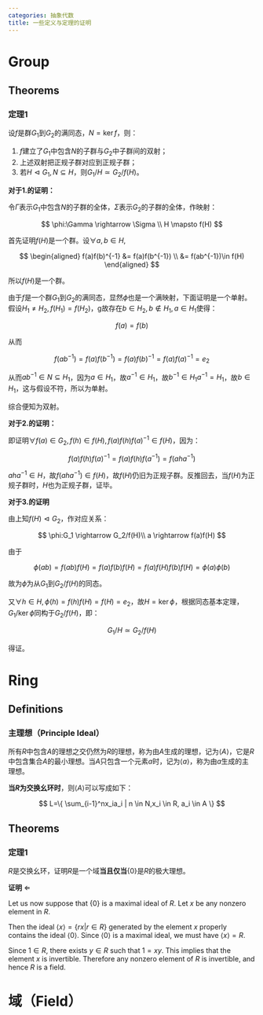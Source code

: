```yaml
---
categories: 抽象代数
title: 一些定义与定理的证明
---
```


# Group

## Theorems

### 定理1

设$f$是群$G_1$到$G_2$的满同态，$N=\ker f$，则：

1. $f$建立了$G_1$中包含$N$的子群与$G_2$中子群间的双射；
2. 上述双射把正规子群对应到正规子群；
3. 若$H \vartriangleleft G_1, N \subseteq H$，则$G_1/H \simeq G_2/f(H)$。

**对于1.的证明：**

令$\Gamma$表示$G_1$中包含$N$的子群的全体，$\Sigma$表示$G_2$的子群的全体，作映射：


$$
\phi:\Gamma \rightarrow \Sigma \\
H \mapsto f(H)
$$


首先证明$f(H)$是一个群。设$\forall a,b \in H$,


$$
\begin{aligned}
f(a)f(b)^{-1} &= f(a)f(b^{-1}) \\
&= f(ab^{-1})\in f(H)
\end{aligned}
$$


所以$f(H)$是一个群。

由于$f$是一个群$G_1$到$G_2$的满同态，显然$\phi$也是一个满映射，下面证明是一个单射。假设$H_1 \neq H_2, f(H_1)=f(H_2)$，g故存在$b \in H_2, b \notin H_1, a \in H_1$使得：


$$
f(a)=f(b)
$$


从而


$$
f(ab^{-1})=f(a)f(b^{-1})=f(a)f(b)^{-1}=f(a)f(a)^{-1}=e_2
$$


从而$ab^{-1}\in N \subseteq H_1$，因为$a\in H_1$，故$a^{-1}\in H_1$，故$b^{-1}\in H_1a^{-1}=H_1$，故$b\in H_1$，这与假设不符，所以为单射。

综合便知为双射。

**对于2.的证明：**

即证明$\forall f(a)\in G_2, f(h) \in f(H),f(a)f(h)f(a)^{-1} \in f(H)$，因为：


$$
f(a)f(h)f(a)^{-1}=f(a)f(h)f(a^{-1})=f(aha^{-1})
$$


$aha^{-1} \in H$，故$f(aha^{-1}) \in f(H)$，故$f(H)$仍旧为正规子群。反推回去，当$f(H)$为正规子群时，$H$也为正规子群，证毕。

**对于3.的证明**

由上知$f(H) \vartriangleleft G_2$，作对应关系：


$$
\phi:G_1 \rightarrow G_2/f(H)\\
a \rightarrow f(a)f(H)
$$


由于


$$
\phi(ab)=f(ab)f(H)=f(a)f(b)f(H)=f(a)f(H)f(b)f(H)=\phi(a)\phi(b)
$$


故为$\phi$为从$G_1$到$G_2/f(H)$的同态。

又$\forall h \in H, \phi(h)=f(h)f(H)=f(H)=e_2$，故$H=\ker \phi$，根据同态基本定理，$G_1/\ker \phi$同构于$G_2/f(H)$，即：


$$
G_1/H \simeq G_2/f(H)
$$


得证。

# Ring

## Definitions

### 主理想（Principle Ideal）

所有$R$中包含$A$的理想之交仍然为$R$的理想，称为由$A$生成的理想，记为$\langle A \rangle$，它是$R$中包含集合$A$的最小理想。当$A$只包含一个元素$a$时，记为$\langle a\rangle$，称为由$a$生成的主理想。

**当$R$为交换幺环时**，则$\langle A\rangle$可以写成如下：


$$
L=\{ \sum_{i-1}^nx_ia_i | n \in N,x_i \in R, a_i \in A \}
$$


## Theorems

### 定理1

$R$是交换幺环，证明$R$是一个域**当且仅当**$\{0\}$是$R$的极大理想。

**证明** $\Leftarrow$

Let us now suppose that $\{ 0\}$ is a maximal ideal of $R$.
Let $x$ be any nonzero element in $R$.

Then the ideal $\langle x\rangle=\{rx|r\in R \}$ generated by the element $x$ properly contains the ideal $\langle 0 \rangle$.
Since $\langle 0\rangle$ is a maximal ideal, we must have $\langle x\rangle=R$.

Since $1\in R$, there exists $y\in R$ such that $1=xy$.
This implies that the element $x$ is invertible. Therefore any nonzero element of $R$ is invertible, and hence $R$ is a field.

# 域（Field）



